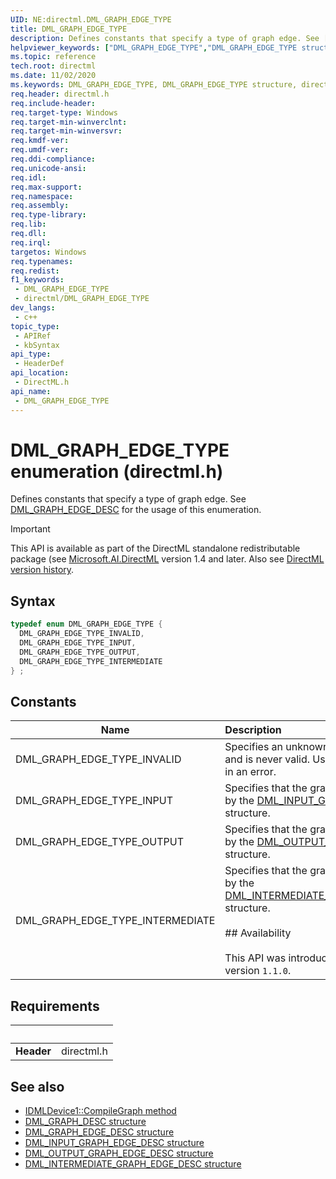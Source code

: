```yaml
---
UID: NE:directml.DML_GRAPH_EDGE_TYPE
title: DML_GRAPH_EDGE_TYPE
description: Defines constants that specify a type of graph edge. See [DML_GRAPH_EDGE_DESC](./ns-directml-dml_graph_edge_desc.md) for the usage of this enumeration.
helpviewer_keywords: ["DML_GRAPH_EDGE_TYPE","DML_GRAPH_EDGE_TYPE structure","direct3d12.dml_graph_edge_type","directml/DML_GRAPH_EDGE_TYPE"]
ms.topic: reference
tech.root: directml
ms.date: 11/02/2020
ms.keywords: DML_GRAPH_EDGE_TYPE, DML_GRAPH_EDGE_TYPE structure, direct3d12.dml_graph_edge_type, directml/DML_GRAPH_EDGE_TYPE
req.header: directml.h
req.include-header: 
req.target-type: Windows
req.target-min-winverclnt: 
req.target-min-winversvr: 
req.kmdf-ver: 
req.umdf-ver: 
req.ddi-compliance: 
req.unicode-ansi: 
req.idl: 
req.max-support: 
req.namespace: 
req.assembly: 
req.type-library: 
req.lib: 
req.dll: 
req.irql: 
targetos: Windows
req.typenames: 
req.redist: 
f1_keywords:
 - DML_GRAPH_EDGE_TYPE
 - directml/DML_GRAPH_EDGE_TYPE
dev_langs:
 - c++
topic_type:
 - APIRef
 - kbSyntax
api_type:
 - HeaderDef
api_location:
 - DirectML.h
api_name:
 - DML_GRAPH_EDGE_TYPE
---
```


# DML_GRAPH_EDGE_TYPE enumeration (directml.h)

Defines constants that specify a type of graph edge. See [DML_GRAPH_EDGE_DESC](./ns-directml-dml_graph_edge_desc.md) for the usage of this enumeration.

> [!IMPORTANT]
> This API is available as part of the DirectML standalone redistributable package (see [Microsoft.AI.DirectML](https://www.nuget.org/packages/Microsoft.AI.DirectML/) version 1.4 and later. Also see [DirectML version history](../dml-version-history.md).

## Syntax
```cpp
typedef enum DML_GRAPH_EDGE_TYPE {
  DML_GRAPH_EDGE_TYPE_INVALID,
  DML_GRAPH_EDGE_TYPE_INPUT,
  DML_GRAPH_EDGE_TYPE_OUTPUT,
  DML_GRAPH_EDGE_TYPE_INTERMEDIATE
} ;
```

## Constants

| Name | Description |
| ---- |:---- |
| DML_GRAPH_EDGE_TYPE_INVALID | Specifies an unknown graph edge type, and is never valid. Using this value results in an error. |
| DML_GRAPH_EDGE_TYPE_INPUT | Specifies that the graph edge is described by the [DML_INPUT_GRAPH_EDGE_DESC](./ns-directml-dml_input_graph_edge_desc.md) structure. |
| DML_GRAPH_EDGE_TYPE_OUTPUT | Specifies that the graph edge is described by the [DML_OUTPUT_GRAPH_EDGE_DESC](./ns-directml-dml_output_graph_edge_desc.md) structure. |
| DML_GRAPH_EDGE_TYPE_INTERMEDIATE | Specifies that the graph edge is described by the [DML_INTERMEDIATE_GRAPH_EDGE_DESC](./ns-directml-dml_intermediate_graph_edge_desc.md) structure.<br><br>## Availability<br><br>This API was introduced in DirectML version `1.1.0`. |


## Requirements
| &nbsp; | &nbsp; |
| ---- |:---- |
| **Header** | directml.h |

## See also

* [IDMLDevice1::CompileGraph method](/windows/desktop/direct3d12/directml/nf-directml-idmldevice1-compilegraph)
* [DML_GRAPH_DESC structure](./ns-directml-dml_graph_desc.md)     
* [DML_GRAPH_EDGE_DESC structure](./ns-directml-dml_graph_edge_desc.md)
* [DML_INPUT_GRAPH_EDGE_DESC structure](./ns-directml-dml_input_graph_edge_desc.md)
* [DML_OUTPUT_GRAPH_EDGE_DESC structure](./ns-directml-dml_output_graph_edge_desc.md)
* [DML_INTERMEDIATE_GRAPH_EDGE_DESC structure](./ns-directml-dml_intermediate_graph_edge_desc.md)